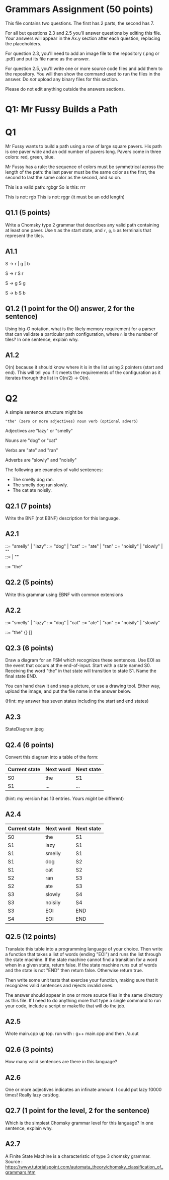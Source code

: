 # Grammars Assignment (50 points)

This file contains two questions. The first has 2 parts, the second has 7.

For all but questions 2.3 and 2.5 you'll answer questions by editing this file.
Your answers will appear in the Ax.y section after each question, replacing the
placeholders.

For question 2.3, you'll need to add an image file to the repository (.png or
.pdf) and put its file name as the answer.

For question 2.5, you'll write one or more source code files and add them to the
repository. You will then show the command used to run the files in the answer.
Do _not_ upload any binary files for this section.

Please do not edit anything outside the answers sections.


# Q1: Mr Fussy Builds a Path

# Q1

Mr Fussy wants to build a path using a row of large square pavers. His path is
one paver wide and an odd number of pavers long. Pavers come in three colors:
red, green, blue.

Mr Fussy has a rule: the sequence of colors must be symmetrical across the
length of the path: the last paver must be the same color as the first, the
second to last the same color as the second, and so on.

This is a valid path:  rgbgr
So is this: rrr

This is not: rgb
This is not: rggr    (it must be an odd length)

## Q1.1  (5 points)

Write a Chomsky type 2 grammar that describes any valid path containing at
least one paver. Use `S` as the start state, and `r`, `g`, `b` as terminals that
represent the tiles.

## A1.1

S -> r | g | b

S -> r S r

S -> g S g

S -> b S b


## Q1.2  (1 point for the O() answer, 2 for the sentence)

Using big-O notation, what is the likely memory requirement for a parser that
can validate a particular path configuration, where `n` is the number of tiles?
In one sentence, explain why.

## A1.2

O(n) because it should know where it is in the list using 2 pointers (start and end). This will tell you if it meets the requirements of the configuration as it iterates thorugh the list in O(n/2) -> O(n). 


# Q2

A simple sentence structure might be

    "the" (zero or more adjectives) noun verb (optional adverb)

Adjectives are "lazy" or "smelly"

Nouns are "dog" or "cat"

Verbs are "ate" and "ran"

Adverbs are "slowly" and "noisily"

The following are examples of valid sentences:

* The smelly dog ran.
* The smelly dog ran slowly.
* The cat ate noisily.

## Q2.1 (7 points)

Write the BNF (not EBNF) description for this language.

## A2.1

<adjective> ::= "smelly" | "lazy"
<noun> ::= "dog" | "cat"
<verb> ::= "ate" | "ran"
<adverb> ::= "noisily" | "slowly" | ""  
<opt-adjective> ::= <opt-adjective> <adjective> | ""
    
<sentence> ::= "the" <opt-adjective> <noun> <verb> <adverb>

## Q2.2 (5 points)

Write this grammar using EBNF with common extensions

## A2.2
    
<adjective> ::= "smelly" | "lazy"
<noun> ::= "dog" | "cat"
<verb> ::= "ate" | "ran"
<adverb> ::= "noisily" | "slowly"

<sentence> ::= "the" {<adjective>} <noun> <verb> [<adverb>]


## Q2.3 (6 points)

  Draw a diagram for an FSM which recognizes these sentences. Use EOI as the
  event that occurs at the end-of-input. Start with a state named S0. Receiving
  the word "the" in that state will transition to state S1. Name the final state
  END.

  You can hand draw it and snap a picture, or use a drawing tool. Either way,
  upload the image, and put the file name in the answer below.

  (Hint: my answer has seven states including the start and end states)


## A2.3

StateDiagram.jpeg

## Q2.4 (6 points)

Convert this diagram into a table of the form:

Current state | Next word | Next state
--------------|-----------|-----------
    S0        |    the    |     S1
    S1        |    ...    |     ...
    
(hint: my version has 13 entries. Yours _might_ be different)

## A2.4

Current state | Next word | Next state
--------------|-----------|-----------
    S0        |    the      |     S1
    S1        |    lazy     |     S1
    S1        |    smelly   |     S1
    S1        |    dog      |     S2
    S1        |    cat      |     S2
    S2        |    ran      |     S3
    S2        |    ate      |     S3
    S3        |    slowly   |     S4
    S3        |    noisily |     S4
    S3        |    EOI     |     END
    S4        |    EOI     |     END
    
## Q2.5 (12 points)

Translate this table into a programming language of your choice. Then write a
function that takes a list of words (ending "EOI") and runs the list through the
state machine. If the state machine cannot find a transition for a word when in
a given state, return false. If the state machine runs out of words and the
state is not "END" then return false. Otherwise return true.

Then write some unit tests that exercise your function, making sure that it
recognizes valid sentences and rejects invalid ones.

The answer should appear in one or more source files in the same directory as
this file. If I need to do anything more that type a single command to run your
code, include a script or makefile that will do the job.

## A2.5

Wrote main.cpp up top. 
run with :
g++ main.cpp and then ./a.out

## Q2.6 (3 points)

How many valid sentences are there in this language?

## A2.6

One or more adjectives indicates an infinate amount. I could put lazy 10000 times! Really lazy cat/dog.


## Q2.7 (1 point for the level, 2 for the sentence)

Which is the simplest Chomsky grammar level for this language? In one sentence,
explain why.

## A2.7

A Finite State Machine is a characteristic of type 3 chomsky grammar. 
Source : https://www.tutorialspoint.com/automata_theory/chomsky_classification_of_grammars.htm
